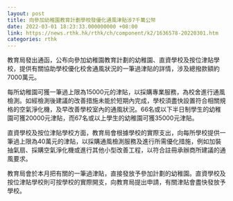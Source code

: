 ```yaml
---
layout: post
title: 向參加幼稚園教育計劃學校發優化通風津貼涉7千萬公帑
date: 2022-03-01 18:23:33.000000000 +08:00
link: https://news.rthk.hk/rthk/ch/component/k2/1636578-20220301.htm
categories: rthk
---
```


教育局發出通函，公布向參加幼稚園教育計劃的幼稚園、直資學校及按位津貼學校，提供有關協助學校優化校舍通風狀況的一筆過津貼的詳情，涉及總撥款額約7000萬元。

每所幼稚園可獲一筆過上限為15000元的津貼，以採購專業服務，為校舍進行通風檢測。如經檢測後建議的改善措施未能於短期內完成，學校須盡快設置符合相關規格的空氣淨化機，及早改善學校室內的通風狀況。66名或以下半日制學生的幼稚園可獲20000元津貼，而67名或以上學生的幼稚園可獲35000元津貼。

直資學校及按位津貼學校方面，教育局會根據學校的實際支出，向每所學校提供一筆過上限為40萬元的津貼，以採購通風檢測服務及進行所需優化措施，例如加裝抽氣扇、採購空氣淨化機或進行其他小型改善工程，以符合註冊承辦商所建議的通風要求。

教育局會於本月把有關的一筆過津貼，直接發放予參加計劃的幼稚園。直資學校及按位津貼學校則可按學校的實際開支，向教育局提出申請，有關津貼會盡快發放予學校。
